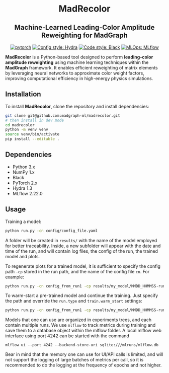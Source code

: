 <h1 align="center">MadRecolor</h1>

<h2 align="center">Machine-Learned Leading-Color Amplitude Reweighting for MadGraph</h2>

<p align="center">
<a href="https://pytorch.org"><img alt="pytorch" src="https://img.shields.io/badge/PyTorch-2.0-DC583A.svg?style=flat&logo=pytorch"></a>
<a href="https://hydra.cc/"><img alt="Config style: Hydra" src="https://img.shields.io/badge/Hydra-1.2-78a9c2"></a>
<a href="https://github.com/psf/black"><img alt="Code style: Black" src="https://img.shields.io/badge/Black-22.3-000000.svg"></a>
<a href="https://mlflow.org"><img alt="MLOps: MLflow" src="https://img.shields.io/badge/MLflow-2.22.0-1388DB.svg"></a>
</p>

**MadRecolor** is a Python-based tool designed to perform **leading-color amplitude reweighting** using machine learning techniques within the **MadGraph** framework. It enables efficient reweighting of matrix elements by leveraging neural networks to approximate color weight factors, improving computational efficiency in high-energy physics simulations.

## Installation
To install **MadRecolor**, clone the repository and install dependencies:

```bash
git clone git@github.com:madgraph-ml/madrecolor.git
# then install in dev mode
cd madrecolor
python -m venv venv
source venv/bin/activate
pip install --editable .
```

## Dependencies
- Python 3.x
- NumPy 1.x
- Black
- PyTorch 2.x
- Hydra 1.3
- MLflow 2.22.0

## Usage

Training a model:
```sh
python run.py -cn config/config_file.yaml
```
A folder will be created in `results/` with the name of the model employed for better traceability. Inside, a new subfolder will appear with the date and time of the run, and will contain log files, the config of the run, the trained model and plots.

To regenerate plots for a trained model, it is sufficient to specify the config path `-cp` stored in the run path, and the name of the config file `cn`. For example:
```sh
python run.py -cn config_from_run1 -cp results/my_model/MMDD_HHMMSS-run1
```
To warm-start a pre-trained model and continue the training. Just specify the path and override the `run.type` and `train.warm_start` settings:
```sh
python run.py -cn config_from_run1 -cp results/my_model/MMDD_HHMMSS-run1 run.type=train train.warm_start=true
```
Models that one can use are organized in experiments trees, and each contain multiple runs. We use `mlflow` to track metrics during training and save them to a database object within the mlflow folder. A local mlflow web interface using port 4242 can be started with the command
```
mlflow ui --port 4242 --backend-store-uri sqlite:///mlruns/mlflow.db
```
Bear in mind that the memory one can use for UI/API calls is limited, and will not support the logging of large batches of metrics per call, so it is recommended to do the logging at the frequency of epochs and not higher.
